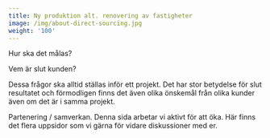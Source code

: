 ```yaml
---
title: Ny produktion alt. renovering av fastigheter
image: /img/about-direct-sourcing.jpg
weight: '100'
---
```

Hur ska det målas?

Vem är slut kunden?

Dessa frågor ska alltid ställas inför ett projekt. Det har stor betydelse för slut resultatet och förmodligen finns det även olika önskemål från olika kunder även om det är i samma projekt.

Partenering / samverkan. Denna sida arbetar vi aktivt för att öka. Här finns det flera uppsidor som vi gärna för vidare diskussioner med er.
